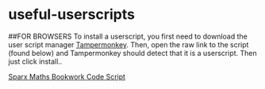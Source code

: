 # useful-userscripts
##FOR BROWSERS
To install a userscript, you first need to download  the user script manager [Tampermonkey](https://www.tampermonkey.net/). 
Then, open the raw link to the script (found below) and Tampermonkey should detect that it is a userscript. Then just click install..

[Sparx Maths Bookwork Code Script](https://github.com/Duoquadragesimal/useful-userscripts/raw/main/scripts/sparx.user.js)
